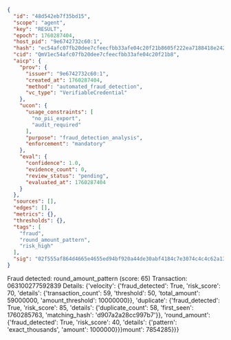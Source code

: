 ```json
{
  "id": "48d542eb7f35bd15",
  "scope": "agent",
  "key": "RESULT",
  "epoch": 1760287404,
  "host_pid": "9e6742732c60:1",
  "hash": "ec54afc07fb20dee7cfeecfbb33afe04c20f21b8605f222ea7188418e242345c",
  "cid": "QmV1ec54afc07fb20dee7cfeecfbb33afe04c20f21b8",
  "aicp": {
    "prov": {
      "issuer": "9e6742732c60:1",
      "created_at": 1760287404,
      "method": "automated_fraud_detection",
      "vc_type": "VerifiableCredential"
    },
    "ucon": {
      "usage_constraints": [
        "no_pii_export",
        "audit_required"
      ],
      "purpose": "fraud_detection_analysis",
      "enforcement": "mandatory"
    },
    "eval": {
      "confidence": 1.0,
      "evidence_count": 0,
      "review_status": "pending",
      "evaluated_at": 1760287404
    }
  },
  "sources": [],
  "edges": [],
  "metrics": {},
  "thresholds": {},
  "tags": [
    "fraud",
    "round_amount_pattern",
    "risk_high"
  ],
  "sig": "02f555af864d4665e4655ed94bf920a44de30abf4184c7e3074c4c4c62a13573"
}
```

Fraud detected: round_amount_pattern (score: 65)
Transaction: 063100277592839
Details: {'velocity': {'fraud_detected': True, 'risk_score': 70, 'details': {'transaction_count': 59, 'threshold': 50, 'total_amount': 59000000, 'amount_threshold': 10000000}}, 'duplicate': {'fraud_detected': True, 'risk_score': 85, 'details': {'duplicate_count': 58, 'first_seen': 1760285763, 'matching_hash': 'd907a2a28cc997b7'}}, 'round_amount': {'fraud_detected': True, 'risk_score': 40, 'details': {'pattern': 'exact_thousands', 'amount': 1000000}}}mount': 7854285}}}